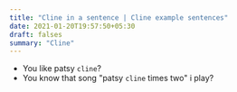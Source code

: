 ```yaml
---
title: "Cline in a sentence | Cline example sentences"
date: 2021-01-20T19:57:50+05:30
draft: falses
summary: "Cline"
---
```

- You like patsy `cline`?
- You know that song "patsy `cline` times two" i play?
                 
